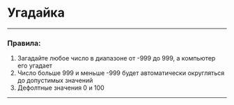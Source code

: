 # Угадайка
---
### Правила:
1. Загадайте любое число в диапазоне от -999 до 999, а компьютер его угадает
2. Число больше 999 и меньше -999 будет автоматически округляться до допустимых значений
3. Дефолтные значения 0 и 100

---

